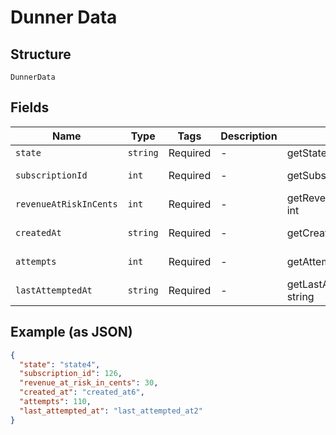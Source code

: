 
# Dunner Data

## Structure

`DunnerData`

## Fields

| Name | Type | Tags | Description | Getter | Setter |
|  --- | --- | --- | --- | --- | --- |
| `state` | `string` | Required | - | getState(): string | setState(string state): void |
| `subscriptionId` | `int` | Required | - | getSubscriptionId(): int | setSubscriptionId(int subscriptionId): void |
| `revenueAtRiskInCents` | `int` | Required | - | getRevenueAtRiskInCents(): int | setRevenueAtRiskInCents(int revenueAtRiskInCents): void |
| `createdAt` | `string` | Required | - | getCreatedAt(): string | setCreatedAt(string createdAt): void |
| `attempts` | `int` | Required | - | getAttempts(): int | setAttempts(int attempts): void |
| `lastAttemptedAt` | `string` | Required | - | getLastAttemptedAt(): string | setLastAttemptedAt(string lastAttemptedAt): void |

## Example (as JSON)

```json
{
  "state": "state4",
  "subscription_id": 126,
  "revenue_at_risk_in_cents": 30,
  "created_at": "created_at6",
  "attempts": 110,
  "last_attempted_at": "last_attempted_at2"
}
```

